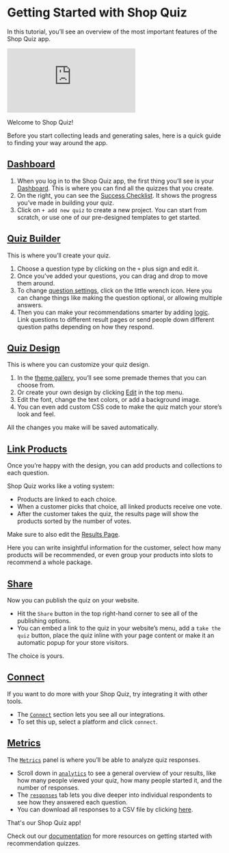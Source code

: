 # Getting Started with Shop Quiz

In this tutorial, you’ll see an overview of the most important features of the Shop Quiz app.

<div class="videoWrapper">
<iframe src="https://www.youtube.com/embed/2unJqe-viNU" frameborder="0" allow="accelerometer; autoplay; clipboard-write; encrypted-media; gyroscope; picture-in-picture" allowfullscreen></iframe>
</div>


Welcome to Shop Quiz!

Before you start collecting leads and generating sales, here is a quick guide to finding your way around the app.

## [Dashboard](ttps://docs.revenuehunt.com/reference/dashboard/)

1. When you log in to the Shop Quiz app, the first thing you’ll see is your [Dashboard](https://docs.revenuehunt.com/reference/dashboard/).  This is where you can find all the quizzes that you create.
2. On the right, you can see the [Success Checklist](https://docs.revenuehunt.com/reference/dashboard/#success-checklist). It shows the progress you’ve made in building your quiz.
3. Click on `+ add new quiz` to create a new project. You can start from scratch, or use one of our pre-designed templates to get started.

## [Quiz Builder](https://docs.revenuehunt.com/reference/quiz-builder/)

This is where you’ll create your quiz.

1. Choose a question type by clicking on the `+` plus sign and edit it. 
2. Once you’ve added your questions, you can drag and drop to move them around.
3. To change [question settings](https://docs.revenuehunt.com/reference/quiz-builder/#question-settings), click on the little wrench icon. Here you can change things like making the question optional, or allowing multiple answers.
4. Then you can make your recommendations smarter by adding [logic](https://docs.revenuehunt.com/reference/quiz-builder/#conditional-logic). Link questions to different result pages or send people down different question paths depending on how they respond. 

## [Quiz Design](https://docs.revenuehunt.com/reference/quiz-builder/#quiz-design)

This is where you can customize your quiz design.

1. In the [theme gallery](https://docs.revenuehunt.com/reference/quiz-builder/#my-themes), you’ll see some premade themes that you can choose from.
2. Or create your own design by clicking [Edit](https://docs.revenuehunt.com/reference/quiz-builder/#edit-theme) in the top menu.
3. Edit the font, change the text colors, or add a background image. 
4. You can even add custom CSS code to make the quiz match your store’s look and feel.

All the changes you make will be saved automatically.

## [Link Products](https://docs.revenuehunt.com/reference/quiz-builder/#link-products)

Once you’re happy with the design, you can add products and collections to each question. 

Shop Quiz works like a voting system:

- Products are linked to each choice. 
- When a customer picks that choice, all linked products receive one vote.
- After the customer takes the quiz, the results page will show the products sorted by the number of votes.


Make sure to also edit the [Results Page](https://docs.revenuehunt.com/reference/quiz-builder/#results-page).

Here you can write insightful information for the customer,  select how many products will be recommended, or even group your products into slots to recommend a whole package. 

## [Share](https://docs.revenuehunt.com/reference/quiz-builder/#share) 

Now you can publish the quiz on your website.

- Hit the `Share` button in the top right-hand corner to see all of the publishing options.
- You can embed a link to the quiz in your website’s menu, add a `take the quiz` button, place the quiz inline with your page content or make it an automatic popup for your store visitors.

The choice is yours. 

## [Connect](https://docs.revenuehunt.com/reference/quiz-builder/#connect)

If you want to do more with your Shop Quiz, try integrating it with other tools.

- The [`Connect`](https://docs.revenuehunt.com/reference/quiz-builder/#connect) section lets you see all our integrations. 
- To set this up, select a platform and click `connect`. 

## [Metrics](https://docs.revenuehunt.com/reference/quiz-builder/#metrics)

The [`Metrics`](https://docs.revenuehunt.com/reference/quiz-builder/#metrics) panel is where you’ll be able to analyze quiz responses.

- Scroll down in [`analytics`](https://docs.revenuehunt.com/reference/quiz-builder/#analytics) to see a general overview of your results, like how many people viewed your quiz, how many people started it, and the number of responses. 
- The [`responses`](https://docs.revenuehunt.com/reference/quiz-builder/#responses) tab lets you dive deeper into individual respondents to see how they answered each question.
- You can download all responses to a CSV file by clicking [here](https://docs.revenuehunt.com/how-to-guides/download-quiz-responses/).


That's our Shop Quiz app!

Check out our [documentation](https://docs.revenuehunt.com/) for more resources on getting started with recommendation quizzes.
